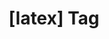 ---
article_id: 0
description: List of articles under [latex] tag.
image: http://huntingbears.com.ve/static/img/site/mstile-310x310.png
layout: tag
slug: latex
title: '[latex] Tag'
---